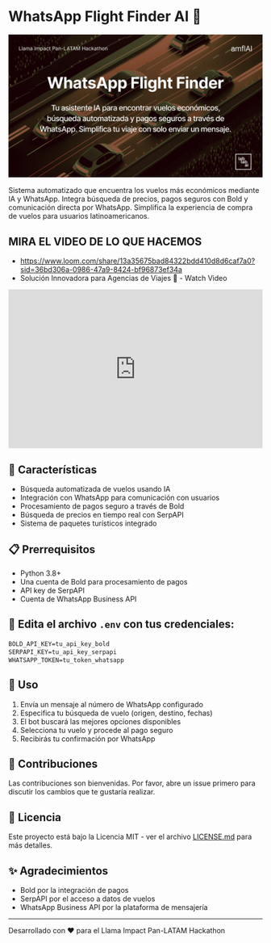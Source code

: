 # WhatsApp Flight Finder AI 🛫

![Flight Finder Banner](res/poster.png)

Sistema automatizado que encuentra los vuelos más económicos mediante IA y WhatsApp.
Integra búsqueda de precios, pagos seguros con Bold y comunicación directa por WhatsApp.
Simplifica la experiencia de compra de vuelos para usuarios latinoamericanos.

## MIRA EL VIDEO DE LO QUE HACEMOS
- https://www.loom.com/share/13a35675bad84322bdd410d8d6caf7a0?sid=36bd306a-0986-47a9-8424-bf96873ef34a
- Solución Innovadora para Agencias de Viajes 🛫 - Watch Video
<div style="position: relative; padding-bottom: 62.5%; height: 0;"><iframe src="https://www.loom.com/embed/13a35675bad84322bdd410d8d6caf7a0?sid=8a13ffa9-0415-44cf-a9d2-5164691cc5d8" frameborder="0" webkitallowfullscreen mozallowfullscreen allowfullscreen style="position: absolute; top: 0; left: 0; width: 100%; height: 100%;"></iframe></div>


## 🚀 Características

- Búsqueda automatizada de vuelos usando IA
- Integración con WhatsApp para comunicación con usuarios
- Procesamiento de pagos seguro a través de Bold
- Búsqueda de precios en tiempo real con SerpAPI
- Sistema de paquetes turísticos integrado

## 📋 Prerrequisitos

- Python 3.8+
- Una cuenta de Bold para procesamiento de pagos
- API key de SerpAPI
- Cuenta de WhatsApp Business API

## 🔧 Edita el archivo `.env` con tus credenciales:

```
BOLD_API_KEY=tu_api_key_bold
SERPAPI_KEY=tu_api_key_serpapi
WHATSAPP_TOKEN=tu_token_whatsapp
```

## 📝 Uso

1. Envía un mensaje al número de WhatsApp configurado
2. Especifica tu búsqueda de vuelo (origen, destino, fechas)
3. El bot buscará las mejores opciones disponibles
4. Selecciona tu vuelo y procede al pago seguro
5. Recibirás tu confirmación por WhatsApp

## 🤝 Contribuciones

Las contribuciones son bienvenidas. Por favor, abre un issue primero para discutir los cambios que te gustaría realizar.

## 📄 Licencia

Este proyecto está bajo la Licencia MIT - ver el archivo [LICENSE.md](LICENSE.md) para más detalles.

## ✨ Agradecimientos

- Bold por la integración de pagos
- SerpAPI por el acceso a datos de vuelos
- WhatsApp Business API por la plataforma de mensajería

---

Desarrollado con ❤️ para el Llama Impact Pan-LATAM Hackathon

